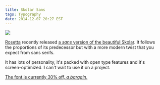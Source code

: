 ```yaml
---
title: Skolar Sans
tags: Typography
date: 2014-12-07 20:27 EST
---
```


![](/assets/articles/skolar-sans/skolar-sans.jpg)

[Rosetta][rosetta] recently released [a *sans* version of the beautiful Skolar][skolar-sans]. It follows the proportions of its predecessor but with a more modern twist that you expect from sans serifs.

It has lots of personality, it's packed with open type features and it's screen-optimized. I can't wait to use it on a project.

[The font is currently 30% off, *a bargain*.][skolar-sans]

[rosetta]: https://www.rosettatype.com
[skolar-sans]: https://www.rosettatype.com/SkolarSans
